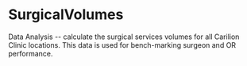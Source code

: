 # SurgicalVolumes
Data Analysis -- calculate the surgical services volumes for all Carilion Clinic locations. This data is used for bench-marking surgeon and OR performance. 
